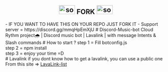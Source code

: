 <h2 align="center"><img width="50" height="28" src="https://c.tenor.com/Ej3BJBhwt_0AAAAM/cute-kitty.gif" alt="socialmedia"> FORK <img width="50" height="28" src="https://c.tenor.com/Ej3BJBhwt_0AAAAM/cute-kitty.gif" alt="socialmedia"></h2>
    - IF YOU WANT TO HAVE THIS ON YOUR REPO JUST FORK IT
    - Support server = https://discord.gg/mmqHpEmXjU
# Discord-Music-bot
Cloud Rythm project🌧 | Discord music bot | Lavalink | with message Intents & Slash commands
# How to start ?
step 1 = Fill botconfig.js<br>
step 2 = npm install<br>
step 3 = enjoy your time =D<br>
# Lavalink
if you dont know how to get a lavalink, you can use a public one From this site =>
<a href= "https://lavalink-list.darrennathanael.com">LavaLink-list</a>
